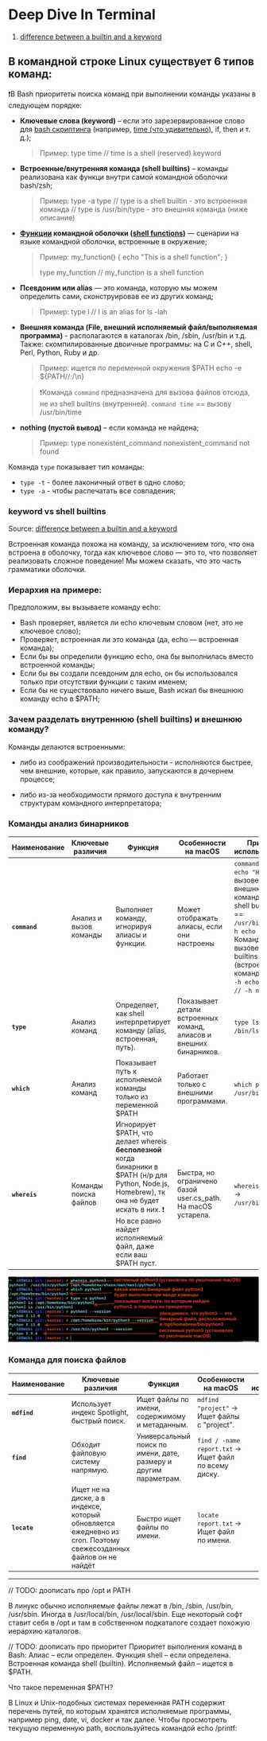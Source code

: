 # Deep Dive In Terminal

1) [difference between a builtin and a keyword](https://askubuntu.com/a/590335)

## В командной строке Linux существует 6 типов команд:

❗В Bash приоритеты поиска команд при выполнении команды указаны в следующем порядке:

* **Ключевые слова (keyword)** – если это зарезервированное слово для [bash скриптинга](./1.3.3%20CLI/1.3.3.1%20Bash.md) (например, [time (что удивительно)](https://askubuntu.com/a/1054460), if, then и т. д.);
    > Пример: 
    > type time // time is a shell (reserved) keyword

* **Встроенные/внутренняя команда (shell builtins)** – команды реализована как функци внутри самой командной оболочки bash/zsh;
    > Пример: 
    > type -a type 
    > // type is a shell builtin - это встроенная команда
    > // type is /usr/bin/type - это внешняя команда (ниже описание)

* **[Функции](/2%20ComputerScience/2.2%20Languages/2.2.2%20Paradigm/2.2.2.1%20Declarative/2.2.2.1.1%20FunctionalProgramming(FP).md) командной оболочки ([shell functions](https://bash.cyberciti.biz/guide/Writing_your_first_shell_function))** — сценарии на языке командной оболочки, встроенные в окружение;
    > Пример: 
    > my_function() { echo "This is a shell function"; }
    > 
    > type my_function // my_function is a shell function

* **Псевдоним или alias** — это команда, которую мы можем определить сами, сконструировав ее из других команд;
    > Пример: 
    > type l // l is an alias for ls -lah

* **Внешняя команда (File, внешний исполняемый файл/выполняемая программа)** - располагаются в каталогах /bin, /sbin, /usr/bin и т.д. Также: скомпилированные двоичные программы: на C и C++, shell, Perl, Python, Ruby и др. 
    > Пример: 
    > ищется по переменной окружения $PATH
    > echo -e ${PATH//:/\\n}

    > ❗Команда `command` предназначена для вызова файлов отсюда, не из shell builtins (внутренней). `command time` == вызову /usr/bin/time

* **nothing (пустой вывод)** – если команда не найдена;
    > Пример: 
    > type nonexistent_command
    > nonexistent_command not found

Команда `type` показывает тип команды:
* `type -t` - более лаконичный ответ в одно слово;
* `type -a` - чтобы распечатать все совпадения;

### keyword vs shell builtins

Source: [difference between a builtin and a keyword](https://askubuntu.com/a/590335)

Встроенная команда похожа на команду, за исключением того, что она встроена в оболочку, тогда как ключевое слово — это то, что позволяет реализовать сложное поведение! Мы можем сказать, что это часть грамматики оболочки.

### Иерархия на примере:
Предположим, вы вызываете команду echo:
* Bash проверяет, является ли echo ключевым словом (нет, это не ключевое слово);
* Проверяет, встроенная ли это команда (да, echo — встроенная команда);
* Если бы вы определили функцию echo, она бы выполнилась вместо встроенной команды;
* Если бы вы создали псевдоним для echo, он бы использовался только при отсутствии функции с таким именем;
* Если бы не существовало ничего выше, Bash искал бы внешнюю команду echo в $PATH;

### Зачем разделать внутреннюю (shell builtins) и внешнюю команду?

Команды делаются встроенными:

* либо из соображений производительности - исполняются быстрее, чем внешние, которые, как правило, запускаются в дочернем процессе;

* либо из-за необходимости прямого доступа к внутренним структурам командного интерпретатора;

### Команды анализ бинарников

| **Наименование** | **Ключевые различия** | **Функция** | **Особенности на macOS** | **Пример использования** |
|-------------|-------------|-------------|--------------------------|---------------------------|
| **`command`** | Анализ и вызов команды | Выполняет команду, игнорируя алиасы и функции. | Может отображать алиасы, если они настроены | `command time -h echo "Hello"` вызовет внешнюю команду (не shell builtins) == `/usr/bin/time -h echo "Hello"`. Команда time вызовет  shell builtins (встроенную команду): `time -h echo "Hello" // -h not found` |
| **`type`**  | Анализ команд | Определяет, как shell интерпретирует команду (alias, встроенная, путь). | Показывает детали встроенных команд, алиасов и внешних бинарников. | `type ls` → `ls is /bin/ls` |
| **`which`** |  Анализ команд | Показывает путь к исполняемой команды только из переменной $PATH | Работает только с внешними программами. | `which python` → `/usr/bin/python` |
| **`whereis`** | Команды поиска файлов | Игнорирует $PATH, что делает whereis **бесполезной** когда бинарники в $PATH (н/р для Python, Node.js, Homebrew), тк она не будет искать в них. ❗ Но все равно найдет исполняемый файл, даже если ваш $PATH пуст. | Быстра, но ограничено базой user.cs_path. На macOS устарела. | `whereis python` → `/usr/bin/python` |

![](https://github.com/eldaroid/pictures/blob/master/iOSWiki/Common/DeepDiveInTerminal.png?raw=true)

### Команда для поиска файлов

| **Наименование** | **Ключевые различия** | **Функция** | **Особенности на macOS** | **Пример использования** |
|-------------------------------|-----------------------|-------------|--------------------------|---------------------------|
| **`mdfind`** | Использует индекс Spotlight, быстрый поиск. | Ищет файлы по имени, содержимому и метаданным. | `mdfind "project"` → Ищет файлы с "project". |
| **`find`** | Обходит файловую систему напрямую. | Универсальный поиск по имени, дате, размеру и другим параметрам. | `find / -name report.txt` → Ищет файл по всему диску. |
| **`locate`** | Ищет не на диске, а в индексе, который обновляется ежедневно из cron. Поэтому свежесозданных файлов он не найдёт | Быстро ищет файлы по имени. | `locate report.txt` → Ищет файл по имени. |

---

// TODO: доописать про /opt и PATH

В линукс обычно исполняемые файлы лежат в /bin, /sbin, /usr/bin, /usr/sbin.
Иногда в /usr/local/bin, /usr/local/sbin.
Еще некоторый софт ставит себя в /opt и там в собственном подкаталоге создает похожую иерархию каталогов.




// TODO: доописать про приоритет
Приоритет выполнения команд в Bash:
Алиас – если определен.
Функция shell – если определена.
Встроенная команда shell (builtin).
Исполняемый файл – ищется в $PATH.




Что такое переменная $PATH?

В Linux и Unix-подобных системах переменная PATH содержит перечень путей, по которым хранятся исполняемые программы, например ping, date, vi, docker и так далее. Чтобы просмотреть текущую переменную path, воспользуйтесь командой echo /printf:
